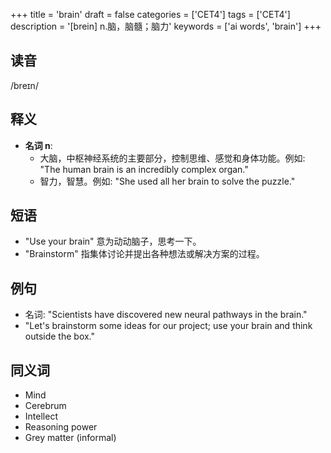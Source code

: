 +++
title = 'brain'
draft = false
categories = ['CET4']
tags = ['CET4']
description = '[brein] n.脑，脑髓；脑力'
keywords = ['ai words', 'brain']
+++

## 读音
/breɪn/

## 释义
- **名词 n**:
   - 大脑，中枢神经系统的主要部分，控制思维、感觉和身体功能。例如: "The human brain is an incredibly complex organ."
   - 智力，智慧。例如: "She used all her brain to solve the puzzle."

## 短语
- "Use your brain" 意为动动脑子，思考一下。
- "Brainstorm" 指集体讨论并提出各种想法或解决方案的过程。

## 例句
- 名词: "Scientists have discovered new neural pathways in the brain."
- "Let's brainstorm some ideas for our project; use your brain and think outside the box."

## 同义词
- Mind
- Cerebrum
- Intellect
- Reasoning power
- Grey matter (informal)
